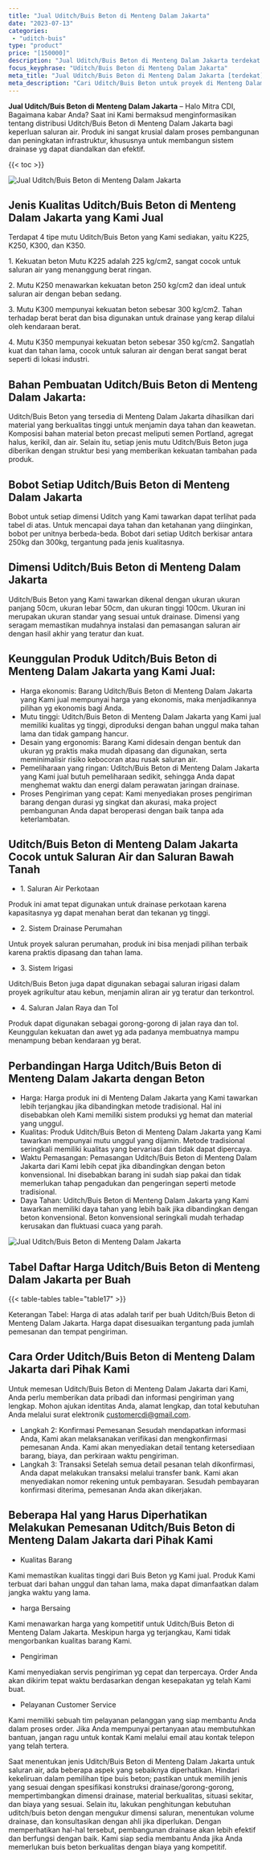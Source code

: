 ```yaml
---
title: "Jual Uditch/Buis Beton di Menteng Dalam Jakarta"
date: "2023-07-13"
categories:
 - "uditch-buis"
type: "product"
price: "[150000]"
description: "Jual Uditch/Buis Beton di Menteng Dalam Jakarta terdekat. Uditch/Buis Beton ini sering dipakai dalam proyek konstruksi sebagai saluran pembuangan yang kuat dan optimal. Kontak kami untuk mendapatkan informasi lebih lanjut."
focus_keyphrase: "Uditch/Buis Beton di Menteng Dalam Jakarta"
meta_title: "Jual Uditch/Buis Beton di Menteng Dalam Jakarta [terdekat] - CDI"
meta_description: "Cari Uditch/Buis Beton untuk proyek di Menteng Dalam Jakarta? Kami menyediakan Uditch/Buis Beton yang berkualitas untuk konstruksi saluran pembuangan. Segera dapatkan penawaran terbaik sekarang."
---
```


**Jual Uditch/Buis Beton di Menteng Dalam Jakarta** – Halo Mitra CDI, Bagaimana kabar Anda? Saat ini Kami bermaksud menginformasikan tentang distribusi Uditch/Buis Beton di Menteng Dalam Jakarta bagi keperluan saluran air. Produk ini sangat krusial dalam proses pembangunan dan peningkatan infrastruktur, khususnya untuk membangun sistem drainase yg dapat diandalkan dan efektif.

{{< toc >}}

![Jual Uditch/Buis Beton di Menteng Dalam Jakarta](/images/uditch-buis/uditch-beton-18.jpg)

## Jenis Kualitas Uditch/Buis Beton di Menteng Dalam Jakarta yang Kami Jual

Terdapat 4 tipe mutu Uditch/Buis Beton yang Kami sediakan, yaitu K225, K250, K300, dan K350.

1\. Kekuatan beton Mutu K225 adalah 225 kg/cm2, sangat cocok untuk saluran air yang menanggung berat ringan.

2\. Mutu K250 menawarkan kekuatan beton 250 kg/cm2 dan ideal untuk saluran air dengan beban sedang.

3\. Mutu K300 mempunyai kekuatan beton sebesar 300 kg/cm2. Tahan terhadap berat berat dan bisa digunakan untuk drainase yang kerap dilalui oleh kendaraan berat.

4\. Mutu K350 mempunyai kekuatan beton sebesar 350 kg/cm2. Sangatlah kuat dan tahan lama, cocok untuk saluran air dengan berat sangat berat seperti di lokasi industri.

## Bahan Pembuatan Uditch/Buis Beton di Menteng Dalam Jakarta:

Uditch/Buis Beton yang tersedia di Menteng Dalam Jakarta dihasilkan dari material yang berkualitas tinggi untuk menjamin daya tahan dan keawetan. Komposisi bahan material beton precast meliputi semen Portland, agregat halus, kerikil, dan air. Selain itu, setiap jenis mutu Uditch/Buis Beton juga diberikan dengan struktur besi yang memberikan kekuatan tambahan pada produk.

## Bobot Setiap Uditch/Buis Beton di Menteng Dalam Jakarta

Bobot untuk setiap dimensi Uditch yang Kami tawarkan dapat terlihat pada tabel di atas. Untuk mencapai daya tahan dan ketahanan yang diinginkan, bobot per unitnya berbeda-beda. Bobot dari setiap Uditch berkisar antara 250kg dan 300kg, tergantung pada jenis kualitasnya.

## Dimensi Uditch/Buis Beton di Menteng Dalam Jakarta

Uditch/Buis Beton yang Kami tawarkan dikenal dengan ukuran ukuran panjang 50cm, ukuran lebar 50cm, dan ukuran tinggi 100cm. Ukuran ini merupakan ukuran standar yang sesuai untuk drainase. Dimensi yang seragam memastikan mudahnya instalasi dan pemasangan saluran air dengan hasil akhir yang teratur dan kuat.

## Keunggulan Produk Uditch/Buis Beton di Menteng Dalam Jakarta yang Kami Jual:

*   Harga ekonomis: Barang Uditch/Buis Beton di Menteng Dalam Jakarta yang Kami jual mempunyai harga yang ekonomis, maka menjadikannya pilihan yg ekonomis bagi Anda.
*   Mutu tinggi: Uditch/Buis Beton di Menteng Dalam Jakarta yang Kami jual memiliki kualitas yg tinggi, diproduksi dengan bahan unggul maka tahan lama dan tidak gampang hancur.
*   Desain yang ergonomis: Barang Kami didesain dengan bentuk dan ukuran yg praktis maka mudah dipasang dan digunakan, serta meminimalisir risiko kebocoran atau rusak saluran air.
*   Pemeliharaan yang ringan: Uditch/Buis Beton di Menteng Dalam Jakarta yang Kami jual butuh pemeliharaan sedikit, sehingga Anda dapat menghemat waktu dan energi dalam perawatan jaringan drainase.
*   Proses Pengiriman yang cepat: Kami menyediakan proses pengiriman barang dengan durasi yg singkat dan akurasi, maka project pembangunan Anda dapat beroperasi dengan baik tanpa ada keterlambatan.

## Uditch/Buis Beton di Menteng Dalam Jakarta Cocok untuk Saluran Air dan Saluran Bawah Tanah

*   1\. Saluran Air Perkotaan

Produk ini amat tepat digunakan untuk drainase perkotaan karena kapasitasnya yg dapat menahan berat dan tekanan yg tinggi.
*   2\. Sistem Drainase Perumahan

Untuk proyek saluran perumahan, produk ini bisa menjadi pilihan terbaik karena praktis dipasang dan tahan lama.
*   3\. Sistem Irigasi

Uditch/Buis Beton juga dapat digunakan sebagai saluran irigasi dalam proyek agrikultur atau kebun, menjamin aliran air yg teratur dan terkontrol.
*   4\. Saluran Jalan Raya dan Tol

Produk dapat digunakan sebagai gorong-gorong di jalan raya dan tol. Keunggulan kekuatan dan awet yg ada padanya membuatnya mampu menampung beban kendaraan yg berat.

## Perbandingan Harga Uditch/Buis Beton di Menteng Dalam Jakarta dengan Beton

*   Harga: Harga produk ini di Menteng Dalam Jakarta yang Kami tawarkan lebih terjangkau jika dibandingkan metode tradisional. Hal ini disebabkan oleh Kami memiliki sistem produksi yg hemat dan material yang unggul.
*   Kualitas: Produk Uditch/Buis Beton di Menteng Dalam Jakarta yang Kami tawarkan mempunyai mutu unggul yang dijamin. Metode tradisional seringkali memiliki kualitas yang bervariasi dan tidak dapat dipercaya.
*   Waktu Pemasangan: Pemasangan Uditch/Buis Beton di Menteng Dalam Jakarta dari Kami lebih cepat jika dibandingkan dengan beton konvensional. Ini disebabkan barang ini sudah siap pakai dan tidak memerlukan tahap pengadukan dan pengeringan seperti metode tradisional.
*   Daya Tahan: Uditch/Buis Beton di Menteng Dalam Jakarta yang Kami tawarkan memiliki daya tahan yang lebih baik jika dibandingkan dengan beton konvensional. Beton konvensional seringkali mudah terhadap kerusakan dan fluktuasi cuaca yang parah.

![Jual Uditch/Buis Beton di Menteng Dalam Jakarta](/images/uditch-buis/buis-beton-09.jpg)

## Tabel Daftar Harga Uditch/Buis Beton di Menteng Dalam Jakarta per Buah

{{< table-tables table="table17" >}}

Keterangan Tabel: Harga di atas adalah tarif per buah Uditch/Buis Beton di Menteng Dalam Jakarta. Harga dapat disesuaikan tergantung pada jumlah pemesanan dan tempat pengiriman.

## Cara Order Uditch/Buis Beton di Menteng Dalam Jakarta dari Pihak Kami

Untuk memesan Uditch/Buis Beton di Menteng Dalam Jakarta dari Kami, Anda perlu memberikan data pribadi dan informasi pengiriman yang lengkap. Mohon ajukan identitas Anda, alamat lengkap, dan total kebutuhan Anda melalui surat elektronik customercdi@gmail.com.
*   Langkah 2: Konfirmasi Pemesanan
Sesudah mendapatkan informasi Anda, Kami akan melaksanakan verifikasi dan mengkonfirmasi pemesanan Anda. Kami akan menyediakan detail tentang ketersediaan barang, biaya, dan perkiraan waktu pengiriman.
*   Langkah 3: Transaksi
Setelah semua detail pesanan telah dikonfirmasi, Anda dapat melakukan transaksi melalui transfer bank. Kami akan menyediakan nomor rekening untuk pembayaran. Sesudah pembayaran konfirmasi diterima, pemesanan Anda akan dikerjakan.

## Beberapa Hal yang Harus Diperhatikan Melakukan Pemesanan Uditch/Buis Beton di Menteng Dalam Jakarta dari Pihak Kami

*   Kualitas Barang

Kami memastikan kualitas tinggi dari Buis Beton yg Kami jual. Produk Kami terbuat dari bahan unggul dan tahan lama, maka dapat dimanfaatkan dalam jangka waktu yang lama.
*   harga Bersaing

Kami menawarkan harga yang kompetitif untuk Uditch/Buis Beton di Menteng Dalam Jakarta. Meskipun harga yg terjangkau, Kami tidak mengorbankan kualitas barang Kami.
*   Pengiriman

Kami menyediakan servis pengiriman yg cepat dan terpercaya. Order Anda akan dikirim tepat waktu berdasarkan dengan kesepakatan yg telah Kami buat.
*   Pelayanan Customer Service

Kami memiliki sebuah tim pelayanan pelanggan yang siap membantu Anda dalam proses order. Jika Anda mempunyai pertanyaan atau membutuhkan bantuan, jangan ragu untuk kontak Kami melalui email atau kontak telepon yang telah tertera.

Saat menentukan jenis Uditch/Buis Beton di Menteng Dalam Jakarta untuk saluran air, ada beberapa aspek yang sebaiknya diperhatikan. Hindari kekeliruan dalam pemilihan tipe buis beton; pastikan untuk memilih jenis yang sesuai dengan spesifikasi konstruksi drainase/gorong-gorong, mempertimbangkan dimensi drainase, material berkualitas, situasi sekitar, dan biaya yang sesuai. Selain itu, lakukan penghitungan kebutuhan uditch/buis beton dengan mengukur dimensi saluran, menentukan volume drainase, dan konsultasikan dengan ahli jika diperlukan. Dengan memperhatikan hal-hal tersebut, pembangunan drainase akan lebih efektif dan berfungsi dengan baik. Kami siap sedia membantu Anda jika Anda memerlukan buis beton berkualitas dengan biaya yang kompetitif.